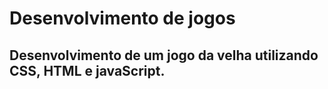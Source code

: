 # Desenvolvimento de jogos

## Desenvolvimento de um jogo da velha utilizando CSS, HTML e javaScript.